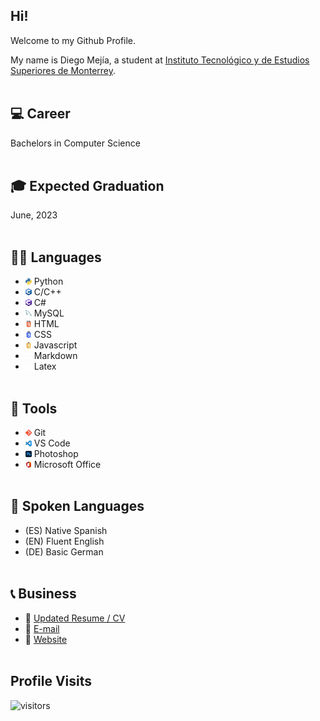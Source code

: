 ## Hi!

Welcome to my Github Profile.

My name is Diego Mejía, a student at [Instituto Tecnológico y de Estudios Superiores de Monterrey](https://tec.mx/en).
<br/><br/>

## 💻 Career
Bachelors in Computer Science
<br/><br/>

## 🎓 Expected Graduation
June, 2023
<br/><br/>

## 👨‍💻 Languages
- <img src="./logos/python_logo.png" width="10vw"> Python
- <img src="./logos/c_plus_plus_logo.png" width="10vw"> C/C++
- <img src="./logos/c_sharp_logo.png" width="10vw"> C#
- <img src="./logos/mysql_logo.png" width="10vw"> MySQL
- <img src="./logos/html_logo.png" width="10vw"> HTML
- <img src="./logos/css_logo.png" width="10vw"> CSS
- <img src="./logos/javascript_logo.png" width="10vw"> Javascript
- <img src="./logos/markdown_logo.png" width="10vw"> Markdown
- <img src="./logos/latex_logo.png" width="10vw"> Latex
<br/><br/>

## 🔧 Tools
- <img src="./logos/git_logo.png" width="10vw"> Git
- <img src="./logos/vs_code_logo.png" width="10vw"> VS Code
- <img src="./logos/photoshop_logo.png" width="10vw"> Photoshop
- <img src="./logos/office_logo.png" width="10vw"> Microsoft Office
<br/><br/>

## 💬 Spoken Languages
- (ES) Native Spanish
- (EN) Fluent English
- (DE) Basic German
<br/><br/>

## 📞 Business
- 📑 <a href="./Resumes/Diego_Mejia_Resume_2.pdf" target="_blank">Updated Resume / CV</a>
- 📧 [E-mail](mailto:diegomejiasuarez@gmail.com)
- 🔗 <a href="https://yibizo.github.io/" target="_blank">Website</a>
<br/><br/>

## Profile Visits
![visitors](https://visitor-badge.glitch.me/badge?page_id=Yibizo.Yibizo)